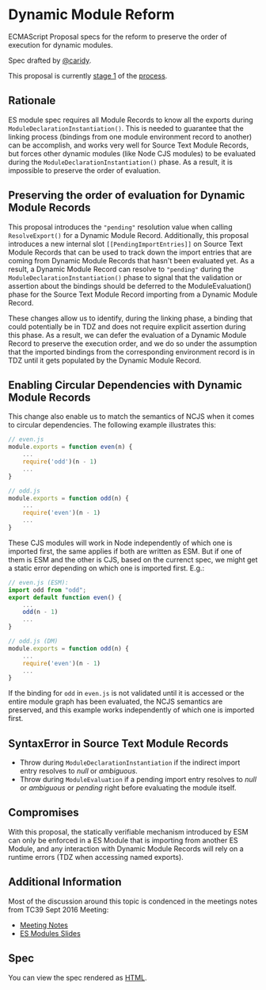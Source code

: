 # Dynamic Module Reform

ECMAScript Proposal specs for the reform to preserve the order of execution for dynamic modules.

Spec drafted by [@caridy](https://github.com/caridy).

This proposal is currently [stage 1](https://github.com/tc39/ecma262) of the [process](https://tc39.github.io/process-document/).

## Rationale

ES module spec requires all Module Records to know all the exports during `ModuleDeclarationInstantiation()`. This is needed to guarantee that the linking process (bindings from one module environment record to another) can be accomplish, and works very well for Source Text Module Records, but forces other dynamic modules (like Node CJS modules) to be evaluated during the `ModuleDeclarationInstantiation()` phase. As a result, it is impossible to preserve the order of evaluation.

## Preserving the order of evaluation for Dynamic Module Records

This proposal introduces the `"pending"` resolution value when calling `ResolveExport()` for a Dynamic Module Record. Additionally, this proposal introduces a new internal slot `[[PendingImportEntries]]` on Source Text Module Records that can be used to track down the import entries that are coming from Dynamic Module Records that hasn't been evaluated yet. As a result, a Dynamic Module Record can resolve to `"pending"` during the `ModuleDeclarationInstantiation()` phase to signal that the validation or assertion about the bindings should be deferred to the ModuleEvaluation() phase for the Source Text Module Record importing from a Dynamic Module Record.

These changes allow us to identify, during the linking phase, a binding that could potentially be in TDZ and does not require explicit assertion during this phase. As a result, we can defer the evaluation of a Dynamic Module Record to preserve the execution order, and we do so under the assumption that the imported bindings from the corresponding environment record is in TDZ until it gets populated by the Dynamic Module Record.

## Enabling Circular Dependencies with Dynamic Module Records

This change also enable us to match the semantics of NCJS when it comes to circular dependencies. The following example illustrates this:

```js
// even.js
module.exports = function even(n) {
    ...
    require('odd')(n - 1)
    ...
}

// odd.js
module.exports = function odd(n) {
    ...
    require('even')(n - 1)
    ...
}
```

These CJS modules will work in Node independently of which one is imported first, the same applies if both are written as ESM. But if one of them is ESM and the other is CJS, based on the currenct spec, we might get a static error depending on which one is imported first. E.g.:

```js
// even.js (ESM):
import odd from "odd";
export default function even() {
    ...
    odd(n - 1)
    ...
}

// odd.js (DM)
module.exports = function odd(n) {
    ...
    require('even')(n - 1)
    ...
}
```

If the binding for `odd` in `even.js` is not validated until it is accessed or the entire module graph has been evaluated, the NCJS semantics are preserved, and this example works independently of which one is imported first.

## SyntaxError in Source Text Module Records

* Throw during `ModuleDeclarationInstantiation` if the indirect import entry resolves to *null* or *ambiguous*.
* Throw during `ModuleEvaluation` if a pending import entry resolves to *null* or *ambiguous* or *pending* right before evaluating the module itself.

## Compromises

With this proposal, the statically verifiable mechanism introduced by ESM can only be enforced in a ES Module that is importing from another ES Module, and any interaction with Dynamic Module Records will rely on a runtime errors (TDZ when accessing named exports).

## Additional Information

Most of the discussion around this topic is condenced in the meetings notes from TC39 Sept 2016 Meeting:

* [Meeting Notes](https://esdiscuss.org/notes/2016-09-28)
* [ES Modules Slides](https://esdiscuss.org/notes/2016-09/ES-Modules-Compat.pdf)

## Spec

You can view the spec rendered as [HTML](https://rawgit.com/tc39/proposal-dynamic-modules/master/index.html).